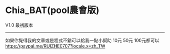 # Chia_BAT(pool農會版)
V1.0
最初版本
****
如果你覺得我的文章或是程式不錯可以給我一點小幫助
10元 50元 100元都可以
https://paypal.me/RUIZHE0707?locale.x=zh_TW
